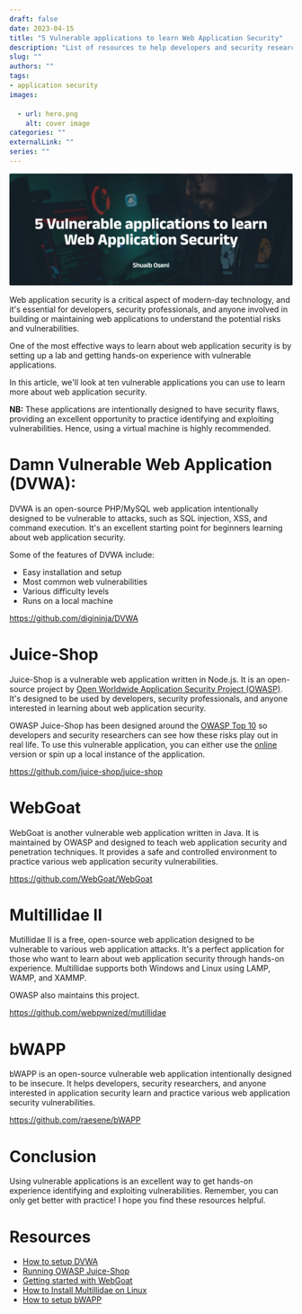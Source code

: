 ```yaml
--- 
draft: false
date: 2023-04-15
title: "5 Vulnerable applications to learn Web Application Security"
description: "List of resources to help developers and security researchers learn web application security"
slug: ""
authors: ""
tags:
- application security
images:

  - url: hero.png
    alt: cover image
categories: ""
externalLink: ""
series: ""
---
```

![Cover Image](hero.png)

Web application security is a critical aspect of modern-day technology, and it's essential for developers, security professionals, and anyone involved in building or maintaining web applications to understand the potential risks and vulnerabilities. 

One of the most effective ways to learn about web application security is by setting up a lab and getting hands-on experience with vulnerable applications.

In this article, we'll look at ten vulnerable applications you can use to learn more about web application security. 

**NB:** These applications are intentionally designed to have security flaws, providing an excellent opportunity to practice identifying and exploiting vulnerabilities. Hence, using a virtual machine is highly recommended. 


# Damn Vulnerable Web Application (DVWA): 

DVWA is an open-source PHP/MySQL web application intentionally designed to be vulnerable to attacks, such as SQL injection, XSS, and command execution. It's an excellent starting point for beginners learning about web application security. 

Some of the features of DVWA include:

- Easy installation and setup
- Most common web vulnerabilities
- Various difficulty levels
- Runs on a local machine


https://github.com/digininja/DVWA

# Juice-Shop

Juice-Shop is a vulnerable web application written in Node.js. It is an open-source project by [Open Worldwide Application Security Project (OWASP)](https://owasp.org/). It's designed to be used by developers, security professionals, and anyone interested in learning about web application security.

OWASP Juice-Shop has been designed around the [OWASP Top 10](https://owasp.org/www-project-top-ten/) so developers and security researchers can see how these risks play out in real life. To use this vulnerable application, you can either use the [online](https://juice-shop.herokuapp.com/#/) version or spin up a local instance of the application.


https://github.com/juice-shop/juice-shop

# WebGoat

WebGoat is another vulnerable web application written in Java. It is maintained by OWASP and designed to teach web application security and penetration techniques. It provides a safe and controlled environment to practice various web application security vulnerabilities.


https://github.com/WebGoat/WebGoat

# Multillidae II

Mutillidae II is a free, open-source web application designed to be vulnerable to various web application attacks. It's a perfect application for those who want to learn about web application security through hands-on experience. Multillidae supports both Windows and Linux using LAMP, WAMP, and XAMMP.

OWASP also maintains this project.


https://github.com/webpwnized/mutillidae

# bWAPP

bWAPP is an open-source vulnerable web application intentionally designed to be insecure. It helps developers, security researchers, and anyone interested in application security learn and practice various web application security vulnerabilities.


https://github.com/raesene/bWAPP

# Conclusion

Using vulnerable applications is an excellent way to get hands-on experience identifying and exploiting vulnerabilities. Remember, you can only get better with practice! I hope you find these resources helpful.

# Resources
- [How to setup DVWA](https://www.google.com/url?sa=t&rct=j&q=&esrc=s&source=web&cd=&cad=rja&uact=8&ved=2ahUKEwioz4fWyar-AhXzhf0HHcJ9BKgQwqsBegQITRAF&url=https%3A%2F%2Fwww.youtube.com%2Fwatch%3Fv%3DjJbMkqUezpI&usg=AOvVaw1t8odrrlrq3V6dann4g-F7)
- [Running OWASP Juice-Shop](https://pwning.owasp-juice.shop/part1/running.html)
- [Getting started with WebGoat](https://blog.razrsec.uk/getting-started-with-webgoat/)
- [How to Install Multillidae on Linux](https://www.youtube.com/watch?v=TcgeRab7ayM)
- [How to setup bWAPP](https://vk9-sec.com/how-to-set-up-bwapp-linux/)
